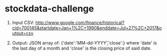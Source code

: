# stockdata-challenge

1. Input CSV:
http://www.google.com/finance/historical?cid=700145&startdate=Jan+1%2C+1990&enddate=Jul+27%2C+2017&output=csv

2. Output:
JSON array of: {'date':'MM-dd-YYYY','close':<amount>}
where 'date' is the last day of a month and 'close' is the closing price of said date.
